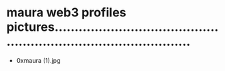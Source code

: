 # maura web3 profiles pictures.......................................................................................
- 0xmaura (1).jpg
